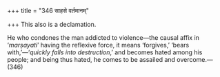 +++
title = "346 साहसे वर्तमानम्"

+++
This also is a declamation.

He who condones the man addicted to violence—the causal affix in
‘*marṣayati*’ having the reflexive force, it means ‘forgives,’ ‘bears
with,’—‘*quickly falls into destruction*,’ and becomes hated among his
people; and being thus hated, he comes to be assailed and
overcome.—(346)


